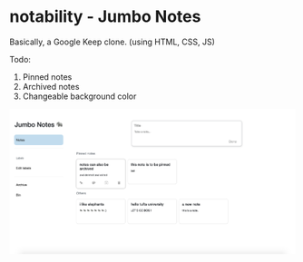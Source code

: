 # notability - Jumbo Notes

Basically, a Google Keep clone. 
(using HTML, CSS, JS)

Todo:
1. Pinned notes
2. Archived notes
3. Changeable background color

![image](docs/images/jumbo-notes.png)

